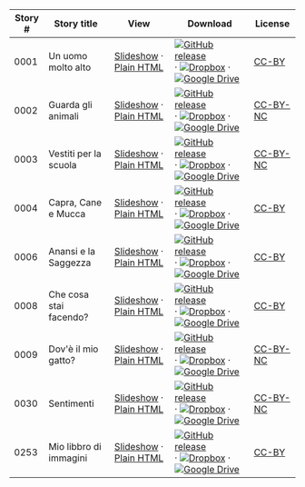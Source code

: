 Story # | Story title | View | Download | License
-------- | -----------  |:-------:| ---------------- | -------
0001 | Un uomo molto alto | <a href="https://global-asp.github.io/stories/it/0001_un-uomo-molto-alto_slides.html" target="_blank">Slideshow</a> · [Plain HTML](https://global-asp.github.io/stories/it/0001_un-uomo-molto-alto.html) | [![GitHub release](https://cloud.githubusercontent.com/assets/9295750/9483128/0e089e5e-4b51-11e5-98ca-6da5cef156a7.png "GitHub release")]() · [![Dropbox](https://cloud.githubusercontent.com/assets/9295750/10150606/3f5ae2dc-65f5-11e5-8f63-841c51cc1cde.png "Dropbox")]() · [![Google Drive](https://cloud.githubusercontent.com/assets/9295750/9473522/1d6fdde4-4b10-11e5-98f5-aa6c6b04a08e.png "Google Drive")](https://drive.google.com/open?id=0B59ZADK9EsbsQTUtRDJmNUIxRHM) | [CC-BY](https://creativecommons.org/licenses/by/3.0/)
0002 | Guarda gli animali | <a href="https://global-asp.github.io/stories/it/0002_guarda-gli-animali_slides.html" target="_blank">Slideshow</a> · [Plain HTML](https://global-asp.github.io/stories/it/0002_guarda-gli-animali.html) | [![GitHub release](https://cloud.githubusercontent.com/assets/9295750/9483128/0e089e5e-4b51-11e5-98ca-6da5cef156a7.png "GitHub release")]() · [![Dropbox](https://cloud.githubusercontent.com/assets/9295750/10150606/3f5ae2dc-65f5-11e5-8f63-841c51cc1cde.png "Dropbox")]() · [![Google Drive](https://cloud.githubusercontent.com/assets/9295750/9473522/1d6fdde4-4b10-11e5-98f5-aa6c6b04a08e.png "Google Drive")](https://drive.google.com/open?id=0B59ZADK9EsbsQTUtRDJmNUIxRHM) | [CC-BY-NC](http://creativecommons.org/licenses/by-nc/3.0/)
0003 | Vestiti per la scuola | <a href="https://global-asp.github.io/stories/it/0003_vestiti-per-la-scuola_slides.html" target="_blank">Slideshow</a> · [Plain HTML](https://global-asp.github.io/stories/it/0003_vestiti-per-la-scuola.html) | [![GitHub release](https://cloud.githubusercontent.com/assets/9295750/9483128/0e089e5e-4b51-11e5-98ca-6da5cef156a7.png "GitHub release")]() · [![Dropbox](https://cloud.githubusercontent.com/assets/9295750/10150606/3f5ae2dc-65f5-11e5-8f63-841c51cc1cde.png "Dropbox")]() · [![Google Drive](https://cloud.githubusercontent.com/assets/9295750/9473522/1d6fdde4-4b10-11e5-98f5-aa6c6b04a08e.png "Google Drive")](https://drive.google.com/open?id=0B59ZADK9EsbsQTUtRDJmNUIxRHM) | [CC-BY-NC](http://creativecommons.org/licenses/by-nc/3.0/)
0004 | Capra, Cane e Mucca | <a href="https://global-asp.github.io/stories/it/0004_capra-cane-e-mucca_slides.html" target="_blank">Slideshow</a> · [Plain HTML](https://global-asp.github.io/stories/it/0004_capra-cane-e-mucca.html) | [![GitHub release](https://cloud.githubusercontent.com/assets/9295750/9483128/0e089e5e-4b51-11e5-98ca-6da5cef156a7.png "GitHub release")]() · [![Dropbox](https://cloud.githubusercontent.com/assets/9295750/10150606/3f5ae2dc-65f5-11e5-8f63-841c51cc1cde.png "Dropbox")]() · [![Google Drive](https://cloud.githubusercontent.com/assets/9295750/9473522/1d6fdde4-4b10-11e5-98f5-aa6c6b04a08e.png "Google Drive")](https://drive.google.com/open?id=0B59ZADK9EsbsQTUtRDJmNUIxRHM) | [CC-BY](https://creativecommons.org/licenses/by/3.0/)
0006 | Anansi e la Saggezza | <a href="https://global-asp.github.io/stories/it/0006_anansi-e-la-saggezza_slides.html" target="_blank">Slideshow</a> · [Plain HTML](https://global-asp.github.io/stories/it/0006_anansi-e-la-saggezza.html) | [![GitHub release](https://cloud.githubusercontent.com/assets/9295750/9483128/0e089e5e-4b51-11e5-98ca-6da5cef156a7.png "GitHub release")]() · [![Dropbox](https://cloud.githubusercontent.com/assets/9295750/10150606/3f5ae2dc-65f5-11e5-8f63-841c51cc1cde.png "Dropbox")]() · [![Google Drive](https://cloud.githubusercontent.com/assets/9295750/9473522/1d6fdde4-4b10-11e5-98f5-aa6c6b04a08e.png "Google Drive")](https://drive.google.com/open?id=0B59ZADK9EsbsQTUtRDJmNUIxRHM) | [CC-BY](https://creativecommons.org/licenses/by/3.0/)
0008 | Che cosa stai facendo? | <a href="https://global-asp.github.io/stories/it/0008_che-cosa-stai-facendo-_slides.html" target="_blank">Slideshow</a> · [Plain HTML](https://global-asp.github.io/stories/it/0008_che-cosa-stai-facendo-.html) | [![GitHub release](https://cloud.githubusercontent.com/assets/9295750/9483128/0e089e5e-4b51-11e5-98ca-6da5cef156a7.png "GitHub release")]() · [![Dropbox](https://cloud.githubusercontent.com/assets/9295750/10150606/3f5ae2dc-65f5-11e5-8f63-841c51cc1cde.png "Dropbox")]() · [![Google Drive](https://cloud.githubusercontent.com/assets/9295750/9473522/1d6fdde4-4b10-11e5-98f5-aa6c6b04a08e.png "Google Drive")](https://drive.google.com/open?id=0B59ZADK9EsbsQTUtRDJmNUIxRHM) | [CC-BY](https://creativecommons.org/licenses/by/3.0/)
0009 | Dov'è il mio gatto? | <a href="https://global-asp.github.io/stories/it/0009_dovè-il-mio-gatto_slides.html" target="_blank">Slideshow</a> · [Plain HTML](https://global-asp.github.io/stories/it/0009_dovè-il-mio-gatto.html) | [![GitHub release](https://cloud.githubusercontent.com/assets/9295750/9483128/0e089e5e-4b51-11e5-98ca-6da5cef156a7.png "GitHub release")]() · [![Dropbox](https://cloud.githubusercontent.com/assets/9295750/10150606/3f5ae2dc-65f5-11e5-8f63-841c51cc1cde.png "Dropbox")]() · [![Google Drive](https://cloud.githubusercontent.com/assets/9295750/9473522/1d6fdde4-4b10-11e5-98f5-aa6c6b04a08e.png "Google Drive")](https://drive.google.com/open?id=0B59ZADK9EsbsQTUtRDJmNUIxRHM) | [CC-BY-NC](http://creativecommons.org/licenses/by-nc/3.0/)
0030 | Sentimenti | <a href="https://global-asp.github.io/stories/it/0030_sentimenti_slides.html" target="_blank">Slideshow</a> · [Plain HTML](https://global-asp.github.io/stories/it/0030_sentimenti.html) | [![GitHub release](https://cloud.githubusercontent.com/assets/9295750/9483128/0e089e5e-4b51-11e5-98ca-6da5cef156a7.png "GitHub release")]() · [![Dropbox](https://cloud.githubusercontent.com/assets/9295750/10150606/3f5ae2dc-65f5-11e5-8f63-841c51cc1cde.png "Dropbox")]() · [![Google Drive](https://cloud.githubusercontent.com/assets/9295750/9473522/1d6fdde4-4b10-11e5-98f5-aa6c6b04a08e.png "Google Drive")](https://drive.google.com/open?id=0B59ZADK9EsbsQTUtRDJmNUIxRHM) | [CC-BY-NC](http://creativecommons.org/licenses/by-nc/3.0/)
0253 | Mio libbro di immagini | <a href="https://global-asp.github.io/stories/it/0253_mio-libbro-di-immagini_slides.html" target="_blank">Slideshow</a> · [Plain HTML](https://global-asp.github.io/stories/it/0253_mio-libbro-di-immagini.html) | [![GitHub release](https://cloud.githubusercontent.com/assets/9295750/9483128/0e089e5e-4b51-11e5-98ca-6da5cef156a7.png "GitHub release")]() · [![Dropbox](https://cloud.githubusercontent.com/assets/9295750/10150606/3f5ae2dc-65f5-11e5-8f63-841c51cc1cde.png "Dropbox")]() · [![Google Drive](https://cloud.githubusercontent.com/assets/9295750/9473522/1d6fdde4-4b10-11e5-98f5-aa6c6b04a08e.png "Google Drive")](https://drive.google.com/open?id=0B59ZADK9EsbsQTUtRDJmNUIxRHM) | [CC-BY](https://creativecommons.org/licenses/by/3.0/)
